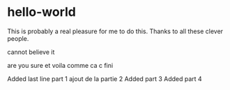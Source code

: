 # hello-world

This is probably a real pleasure for me to do this. Thanks to all these clever people.

cannot believe it

are you sure
et voila comme ca c fini

Added last line part 1
ajout de la partie 2
Added part 3
Added part 4
